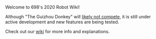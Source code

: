 Welcome to 698's 2020 Robot Wiki!

Although "The Guizhou Donkey" will [likely not compete](https://www.firstinspires.org/covid-19), it is still under active development and new features are being tested.

Check out our [wiki](https://github.com/698microbots/2020-Robot/wiki) for more info and explanations.
